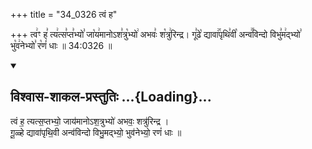 +++
title = "34_0326 त्वं ह"

+++
त्व꣢ꣳ ह꣣ त्य꣢त्स꣣प्त꣣भ्यो꣣ जा꣡य꣢मानोऽश꣣त्रु꣡भ्यो꣢ अभवः꣣ श꣡त्रु꣢रिन्द्र। गू꣣ढे꣡ द्यावा꣢꣯पृथि꣣वी꣡ अन्व꣢꣯विन्दो विभु꣣म꣢द्भ्यो꣣ भु꣡व꣢नेभ्यो꣣ र꣡णं꣢ धाः ॥ 34:0326 ॥

<div class="js_include" newlevelforh1="2" title="विश्वास-शाकल-प्रस्तुतिः" unfilled url="/vedAH_Rk/shAkalam/saMhitA/vishvAsa-prastutiH/08/096/16_tvaM_ha.md">
<details open><summary><h2>विश्वास-शाकल-प्रस्तुतिः ...{Loading}...</h2></summary>


त्वं ह॒ त्यत्स॒प्तभ्यो॒ जाय॑मानोऽश॒त्रुभ्यो॑ अभवः॒ शत्रु॑रिन्द्र ।  
गू॒ळ्हे द्यावा॑पृथि॒वी अन्व॑विन्दो विभु॒मद्भ्यो॒ भुव॑नेभ्यो॒ रणं॑ धाः ॥

</details>
</div>